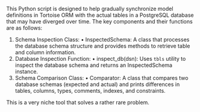 This Python script is designed to help gradually synchronize model definitions in Tortoise ORM with the actual tables in a PostgreSQL database that may have diverged over time. The key components and their functions are as follows:

1.	Schema Inspection Class:
	•	InspectedSchema: A class that processes the database schema structure and provides methods to retrieve table and column information.
2.	Database Inspection Function:
	•	inspect_db(dsn): Uses `tbls` utility to inspect the database schema and returns an InspectedSchema instance.
3.	Schema Comparison Class:
	•	Comparator: A class that compares two database schemas (expected and actual) and prints differences in tables, columns, types, comments, indexes, and constraints.

This is a very niche tool that solves a rather rare problem.
